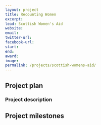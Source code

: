 ```yaml
---
layout: project
title: Recounting Women
excerpt: 
lead: Scottish Women's Aid
website: 
email: 
twitter-url: 
facebook-url: 
start: 
end: 
award: 
image:
permalink: /projects/scottish-womens-aid/ 
---
```


## Project plan


### Project description





## Project milestones

